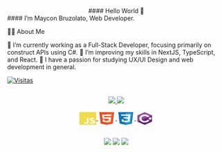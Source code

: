 <div align="center">
#### Hello World 👋 
</div>
#### I’m Maycon Bruzolato, Web Developer.

👩‍💻 About Me

💼 I’m currently working as a Full-Stack Developer, focusing primarily on construct APIs using C#.
🚀 I’m improving my skills in NextJS, TypeScript, and React.
🎨 I have a passion for studying UX/UI Design and web development in general.

[![Visitas](https://hits.seeyoufarm.com/api/count/incr/badge.svg?url=https%3A%2F%2Fgithub.com%2Fmayconbr&count_bg=%232C69FB&title_bg=%23555555&icon=&icon_color=%23E7E7E7&title=visitas&edge_flat=false)](https://hits.seeyoufarm.com)

##

<div align="center">
  <a href="https://github.com/mayconbr">
  <img height="150em" src="https://github-readme-stats.vercel.app/api?username=mayconbr&show_icons=true&theme=dracula&include_all_commits=true&count_private=true"/>
  <img height="150em" src="https://github-readme-stats.vercel.app/api/top-langs/?username=mayconbr&layout=compact&langs_count=7&theme=dracula"/>
</div>

<div  align="center" style="display: inline_block"><br>
  <img align="center" alt="Maycon-Js" height="30" width="40" src="https://raw.githubusercontent.com/devicons/devicon/master/icons/javascript/javascript-plain.svg">
  <img align="center" alt="Maycon-HTML" height="30" width="40" src="https://raw.githubusercontent.com/devicons/devicon/master/icons/html5/html5-original.svg">
  <img align="center" alt="Maycon-CSS" height="30" width="40" src="https://raw.githubusercontent.com/devicons/devicon/master/icons/css3/css3-original.svg">
  <img align="center" alt="Maycon-Csharp" height="30" width="40" src="https://raw.githubusercontent.com/devicons/devicon/master/icons/csharp/csharp-original.svg">
</div>

##

<div align="center"> 
  <a href="https://instagram.com/mayconbrandaoo" target="_blank"><img src="https://img.shields.io/badge/-Instagram-%23E4405F?style=for-the-badge&logo=instagram&logoColor=white" target="_blank"></a>
  <a href = "mailto:mbruzolato@gmail.com"><img src="https://img.shields.io/badge/-Gmail-%23333?style=for-the-badge&logo=gmail&logoColor=white" target="_blank"></a>
  <a href="https://www.linkedin.com/in/maycon-brand%C3%A3o-a749261a1/" target="_blank"><img src="https://img.shields.io/badge/-LinkedIn-%230077B5?style=for-the-badge&logo=linkedin&logoColor=white" target="_blank"></a> 
</div>
